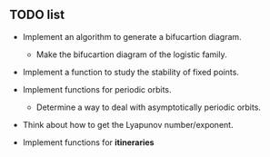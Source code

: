 ## TODO list

- Implement an algorithm to generate a bifucartion diagram.
  - Make the bifucartion diagram of the logistic family.

- Implement a function to study the stability of fixed points.

- Implement functions for periodic orbits.
  - Determine a way to deal with asymptotically periodic orbits.

- Think about how to get the Lyapunov number/exponent.

- Implement functions for **itineraries**
